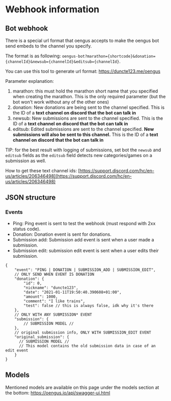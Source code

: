 # Webhook information

## Bot webhook
There is a special url format that oengus accepts to make the oengus bot send embeds to the channel you specify.

The format is as following: `oengus-bot?marathon={shortcode}&donation={channelId}&newsub={channelId}&editsub={channelId}`.

You can use this tool to generate url format: https://duncte123.me/oengus

Parameter explanation:
1. marathon: this must hold the marathon short name that you specified when creating the marathon. This is the only required parameter (but the bot won't work without any of the other ones)
2. donation: New donations are being sent to the channel specified. This is the ID of a **text channel on discord that the bot can talk in**
3. newsub: New submissions are sent to the channel specified. This is the ID of a **text channel on discord that the bot can talk in**
4. editsub: Edited submissions are sent to the channel specified. **New submissions will also be sent to this channel.** This is the ID of a **text channel on discord that the bot can talk in**

TIP: for the best result with logging of submissions, set bot the `newsub` and `editsub` fields as the `editsub` field detects new categories/games on a submission as well.

How to get these text channel ids: [https://support.discord.com/hc/en-us/articles/206346498](https://support.discord.com/hc/en-us/articles/206346498)

## JSON structure
### Events
- Ping: Ping event is sent to test the webhook (must respond with 2xx status code).
- Donation: Donation event is sent for donations.
- Submission add: Submission add event is sent when a user made a submission.
- Submission edit: submission edit event is sent when a user edits their submission.

```json5
{
    "event": "PING | DONATION | SUBMISSION_ADD | SUBMISSION_EDIT",
    // ONLY SEND WHEN EVENT IS DONATION
    "donation": {
        "id": 0,
        "nickname": "duncte123",
        "date": "2021-01-11T19:50:40.390608+01:00",
        "amount": 1000,
        "comment": "I like trains",
        "test": false // this is always false, idk why it's there
    },
    // ONLY WITH ANY SUBMISSION* EVENT
    "submission": {
        // SUBMISSION MODEL //
    },
    // original submission info, ONLY WITH SUBMISSION_EDIT EVENT
    "original_submission": {
      // SUBMISSION MODEL //
      // This model contains the old submission data in case of an edit event
    }
}
```

## Models
Mentioned models are available on this page under the models section at the bottom: https://oengus.io/api/swagger-ui.html
